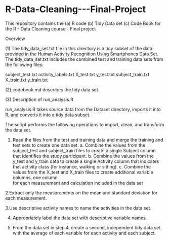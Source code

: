 # R-Data-Cleaning---Final-Project
This repository contains the (a) R code (b) Tidy Data set (c) Code Book for the  R - Data Cleaning course - Final project

Overview


(1) The tidy_data_set.txt file in this directory is a tidy subset of the data provided in the Human Activity Recognition Using Smartphones Data Set. The tidy_data_set.txt includes the combined test and training data sets from the following files:

subject_test.txt
activity_labels.txt
X_test.txt
y_test.txt
subject_train.txt
X_train.txt
y_train.txt


(2) codebook.md describes the tidy data set.

(3) Description of run_analysis.R

run_analysis.R takes source data from the  Dataset directory, imports it into R, and converts it into a tidy data subset.

The script performs the following operations to import, clean, and transform the data set.

1. Read the files from the test and training data and merge the training and test sets to create one data set.
	a. Combine the values from the subject_test and subject_train files to create a single Subject column that 
 identifies the study participant.
	b. Combine the values from the y_test and y_train data to create a single Activity column that indicates 	
that activity class (for instance, walking or sitting).
	c. Combine the values from the X_test and X_train files to create additional variable columns, one column 	
for each measurement and calculation included in the data set 

2.Extract only the measurements on the mean and standard deviation for each measurement.

3.Use descriptive activity names to name the activities in the data set.

4. Appropriately label the data set with descriptive variable names.

5. From the data set in step 4, create a second, independent tidy data set with the average of each variable for 
each activity and each subject.

